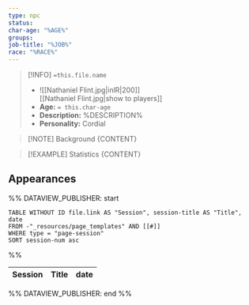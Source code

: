 ```yaml
---
type: npc
status: 
char-age: "%AGE%"
groups: 
job-title: "%JOB%"
race: "%RACE%"
---
```


>[!INFO] `=this.file.name`
>- ![[Nathaniel Flint.jpg|inlR|200]]
<br/> [[Nathaniel Flint.jpg|show to players]]
>- **Age:** `= this.char-age`
> - **Description:** %DESCRIPTION%
> - **Personality:** Cordial
 
 >[!NOTE] Background
 > {CONTENT}

 >[!EXAMPLE] Statistics
 > {CONTENT}

## Appearances

%% DATAVIEW_PUBLISHER: start
```dataview
TABLE WITHOUT ID file.link AS "Session", session-title AS "Title", date
FROM -"_resources/page_templates" AND [[#]]
WHERE type = "page-session"
SORT session-num asc
```
%%

| Session | Title | date |
| ------- | ----- | ---- |

%% DATAVIEW_PUBLISHER: end %%